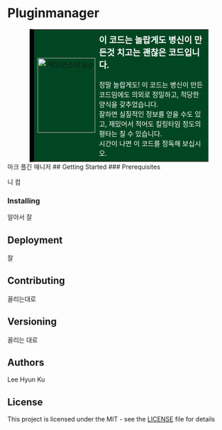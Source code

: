 # Pluginmanager
<table style="clear: both; width: 80%; margin: 0 auto; border-collapse: collapse; background: #004623; border: 1px solid #aaa; border-left: 10px solid black;">
<tbody><tr>
<td style="width: 52px; padding: 2px 0px 2px 0.5em; text-align: center;"><img alt="책읽는소녀.jpg" src="https://wikicdn.dcinside.com/images/thumb/f/fe/%EC%B1%85%EC%9D%BD%EB%8A%94%EC%86%8C%EB%85%80.jpg/130px-%EC%B1%85%EC%9D%BD%EB%8A%94%EC%86%8C%EB%85%80.jpg" width="130" height="168" srcset="https://wikicdn.dcinside.com/images/thumb/f/fe/%EC%B1%85%EC%9D%BD%EB%8A%94%EC%86%8C%EB%85%80.jpg/195px-%EC%B1%85%EC%9D%BD%EB%8A%94%EC%86%8C%EB%85%80.jpg 1.5x, https://wikicdn.dcinside.com/images/thumb/f/fe/%EC%B1%85%EC%9D%BD%EB%8A%94%EC%86%8C%EB%85%80.jpg/260px-%EC%B1%85%EC%9D%BD%EB%8A%94%EC%86%8C%EB%85%80.jpg 2x">
</td>
<td style="padding: 8px; font-size:95%;"><span style="color:white;"><b><font size="3"><big>이 코드는 놀랍게도 병신이 만든것 치고는 괜찮은 코드입니다.</big></font><br></b></span><br><span style="color:#000000"><span style="color:white">정말 놀랍게도! 이 코드는 병신이 만든 코드임에도 의외로 정밀하고, 적당한 양식을 갖추었습니다.<br>잘하면 실질적인 정보를 얻을 수도 있고, 재밌어서 적어도 킬링타임 정도의 평타는 칠 수 있습니다.<br>시간이 나면 이 코드를 정독해 보십시오.</span></span>
</td></tr></tbody></table>
마크 플긴 매니저
## Getting Started
### Prerequisites

니 컴

### Installing

알아서 잘

## Deployment

잘

## Contributing

꼴리는대로

## Versioning

꼴리는 대로

## Authors

Lee Hyun Ku

## License

This project is licensed under the MIT - see the [LICENSE](LICENSE) file for details